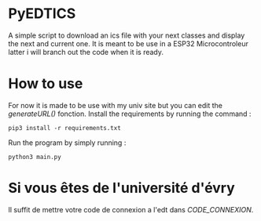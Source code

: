 # PyEDTICS
A simple script to download an ics file with your next classes and display the next and current one. It is meant to be use in a ESP32 Microcontroleur latter i will branch out the code when it is ready.
# How to use
For now it is made to be use with my univ site but you can edit the *generateURL()* fonction. Install the requirements by running the command :  
```
pip3 install -r requirements.txt
```
Run the program by simply running : 
```
python3 main.py
```
# Si vous êtes de l'université d'évry
Il suffit de mettre votre code de connexion a l'edt dans *CODE_CONNEXION*.

